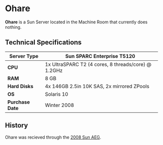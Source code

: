 # Ohare

**Ohare** is a Sun Server located in the Machine Room that currently does nothing.

## Technical Specifications

| **Server Type**   | Sun SPARC Enterprise T5120                          |
| ----------------- | --------------------------------------------------- |
| **CPU**           | 1x UltraSPARC T2 (4 cores, 8 threads/core) @ 1.2GHz |
| **RAM**           | 8 GB                                                |
| **Hard Disks**    | 4x 146GB 2.5in 10K SAS, 2x mirrored ZPools          |
| **OS**            | Solaris 10                                          |
| **Purchase Date** | Winter 2008                                         |

## History

Ohare was recieved through the [2008 Sun AEG](../../history/2008-sun-aeg.md).
